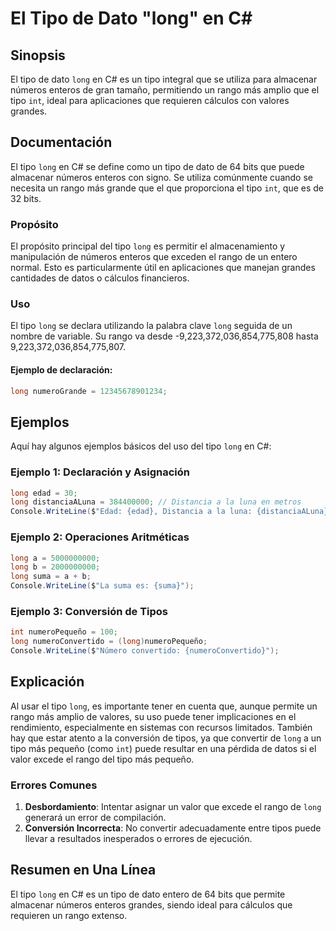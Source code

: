 <!--
Meta Description: # El Tipo de Dato "long" en C# ## Sinopsis El tipo de dato `long` en C# es un tipo integral que se utiliza para almacenar números enteros de gran tama...
Meta Keywords: long, tipo, que, rango, más
-->

# El Tipo de Dato "long" en C#

## Sinopsis
El tipo de dato `long` en C# es un tipo integral que se utiliza para almacenar números enteros de gran tamaño, permitiendo un rango más amplio que el tipo `int`, ideal para aplicaciones que requieren cálculos con valores grandes.

## Documentación
El tipo `long` en C# se define como un tipo de dato de 64 bits que puede almacenar números enteros con signo. Se utiliza comúnmente cuando se necesita un rango más grande que el que proporciona el tipo `int`, que es de 32 bits. 

### Propósito
El propósito principal del tipo `long` es permitir el almacenamiento y manipulación de números enteros que exceden el rango de un entero normal. Esto es particularmente útil en aplicaciones que manejan grandes cantidades de datos o cálculos financieros.

### Uso
El tipo `long` se declara utilizando la palabra clave `long` seguida de un nombre de variable. Su rango va desde -9,223,372,036,854,775,808 hasta 9,223,372,036,854,775,807. 

#### Ejemplo de declaración:
```csharp
long numeroGrande = 12345678901234;
```

## Ejemplos
Aquí hay algunos ejemplos básicos del uso del tipo `long` en C#:

### Ejemplo 1: Declaración y Asignación
```csharp
long edad = 30;
long distanciaALuna = 384400000; // Distancia a la luna en metros
Console.WriteLine($"Edad: {edad}, Distancia a la luna: {distanciaALuna} metros.");
```

### Ejemplo 2: Operaciones Aritméticas
```csharp
long a = 5000000000;
long b = 2000000000;
long suma = a + b;
Console.WriteLine($"La suma es: {suma}");
```

### Ejemplo 3: Conversión de Tipos
```csharp
int numeroPequeño = 100;
long numeroConvertido = (long)numeroPequeño;
Console.WriteLine($"Número convertido: {numeroConvertido}");
```

## Explicación
Al usar el tipo `long`, es importante tener en cuenta que, aunque permite un rango más amplio de valores, su uso puede tener implicaciones en el rendimiento, especialmente en sistemas con recursos limitados. También hay que estar atento a la conversión de tipos, ya que convertir de `long` a un tipo más pequeño (como `int`) puede resultar en una pérdida de datos si el valor excede el rango del tipo más pequeño.

### Errores Comunes
1. **Desbordamiento**: Intentar asignar un valor que excede el rango de `long` generará un error de compilación.
2. **Conversión Incorrecta**: No convertir adecuadamente entre tipos puede llevar a resultados inesperados o errores de ejecución.

## Resumen en Una Línea
El tipo `long` en C# es un tipo de dato entero de 64 bits que permite almacenar números enteros grandes, siendo ideal para cálculos que requieren un rango extenso.